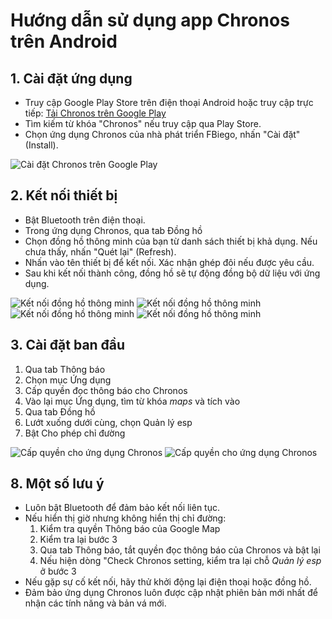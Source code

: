  
# Hướng dẫn sử dụng app Chronos trên Android


## 1. Cài đặt ứng dụng
- Truy cập Google Play Store trên điện thoại Android hoặc truy cập trực tiếp: [Tải Chronos trên Google Play](https://play.google.com/store/apps/details?id=com.fbiego.chronos)
- Tìm kiếm từ khóa "Chronos" nếu truy cập qua Play Store.
- Chọn ứng dụng Chronos của nhà phát triển FBiego, nhấn "Cài đặt" (Install).

![Cài đặt Chronos trên Google Play](images/appCHplay.jpg)


## 2. Kết nối thiết bị
- Bật Bluetooth trên điện thoại.
- Trong ứng dụng Chronos, qua tab Đồng hồ
- Chọn đồng hồ thông minh của bạn từ danh sách thiết bị khả dụng. Nếu chưa thấy, nhấn "Quét lại" (Refresh).
- Nhấn vào tên thiết bị để kết nối. Xác nhận ghép đôi nếu được yêu cầu.
- Sau khi kết nối thành công, đồng hồ sẽ tự động đồng bộ dữ liệu với ứng dụng.

![Kết nối đồng hồ thông minh](images/chronos_connect.jpg)
![Kết nối đồng hồ thông minh](images/chronos_connect2.jpg)
![Kết nối đồng hồ thông minh](images/chronos_connect3.jpg)
![Kết nối đồng hồ thông minh](images/chronos_connect5.jpg)


## 3. Cài đặt ban đầu
1. Qua tab Thông báo
2. Chọn mục Ứng dụng
3. Cấp quyền đọc thông báo cho Chronos
4. Vào lại mục Ứng dụng, tìm từ khóa *maps* và tích vào
5. Qua tab Đồng hồ
6. Lướt xuống dưới cùng, chọn Quản lý esp
7. Bật Cho phép chỉ đường

![Cấp quyền cho ứng dụng Chronos](images/chronos_permission.jpg)
![Cấp quyền cho ứng dụng Chronos](images/chronos_permission2.jpg)

## 8. Một số lưu ý
- Luôn bật Bluetooth để đảm bảo kết nối liên tục.
- Nếu hiển thị giờ nhưng không hiển thị chỉ đường:
  1. Kiểm tra quyền Thông báo của Google Map
  2. Kiểm tra lại bước 3
  3. Qua tab Thông báo, tắt quyền đọc thông báo của Chronos và bật lại
  4. Nếu hiện dòng "Check Chronos setting, kiểm tra lại chỗ *Quản lý esp* ở bước 3
- Nếu gặp sự cố kết nối, hãy thử khởi động lại điện thoại hoặc đồng hồ.
- Đảm bảo ứng dụng Chronos luôn được cập nhật phiên bản mới nhất để nhận các tính năng và bản vá mới.


